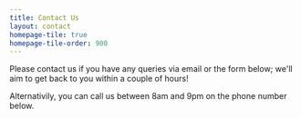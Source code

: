 ```yaml
---
title: Contact Us
layout: contact
homepage-tile: true
homepage-tile-order: 900
---
```


Please contact us if you have any queries via email or the form below; we'll aim to get back to you within a couple of hours!

Alternativily, you can call us between 8am and 9pm on the phone number below.